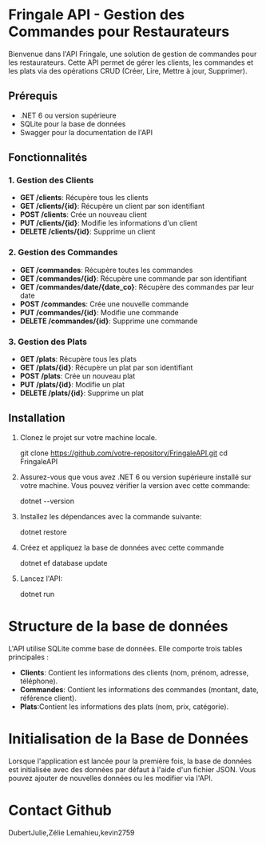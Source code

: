 
# Fringale API - Gestion des Commandes pour Restaurateurs

Bienvenue dans l'API Fringale, une solution de gestion de commandes pour les restaurateurs. Cette API permet de gérer les clients, les commandes et les plats via des opérations CRUD (Créer, Lire, Mettre à jour, Supprimer).

## Prérequis

- .NET 6 ou version supérieure
- SQLite pour la base de données
- Swagger pour la documentation de l'API

## Fonctionnalités

### 1. Gestion des Clients
- **GET /clients**: Récupère tous les clients
- **GET /clients/{id}**: Récupère un client par son identifiant
- **POST /clients**: Crée un nouveau client
- **PUT /clients/{id}**: Modifie les informations d'un client
- **DELETE /clients/{id}**: Supprime un client

### 2. Gestion des Commandes
- **GET /commandes**: Récupère toutes les commandes
- **GET /commandes/{id}**: Récupère une commande par son identifiant
- **GET /commandes/date/{date_co}**: Récupère des commandes par leur date
- **POST /commandes**: Crée une nouvelle commande
- **PUT /commandes/{id}**: Modifie une commande
- **DELETE /commandes/{id}**: Supprime une commande

### 3. Gestion des Plats
- **GET /plats**: Récupère tous les plats
- **GET /plats/{id}**: Récupère un plat par son identifiant
- **POST /plats**: Crée un nouveau plat
- **PUT /plats/{id}**: Modifie un plat
- **DELETE /plats/{id}**: Supprime un plat

## Installation

1. Clonez le projet sur votre machine locale.
   
   git clone https://github.com/votre-repository/FringaleAPI.git
   cd FringaleAPI

2. Assurez-vous que vous avez .NET 6 ou version supérieure installé sur votre machine.
Vous pouvez vérifier la version avec cette commande:

   dotnet --version

3. Installez les dépendances avec la commande suivante:

   dotnet restore

4.  Créez et appliquez la base de données avec cette commande
  
    dotnet ef database update 

5. Lancez l'API:
 
   dotnet run
   

# Structure de la base de données

L'API utilise SQLite comme base de données. Elle comporte trois tables principales :
- **Clients**: Contient les informations des clients (nom, prénom, adresse, téléphone).
- **Commandes**: Contient les informations des commandes (montant, date, référence client).
- **Plats**:Contient les informations des plats (nom, prix, catégorie).

# Initialisation de la Base de Données
Lorsque l'application est lancée pour la première fois, la base de données est initialisée avec des données par défaut à l'aide d'un fichier JSON. Vous pouvez ajouter de nouvelles données ou les modifier via l'API.

# Contact Github
DubertJulie,Zélie Lemahieu,kevin2759
